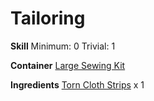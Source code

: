 <!-- TITLE: Bandages -->
<!-- SUBTITLE: Wrap your wounds -->

# Tailoring
**Skill**
Minimum: 0
Trivial: 1

**Container**
[Large Sewing Kit](large-sewing-kit)

**Ingredients**
[Torn Cloth Strips](torn-cloth-strips) x 1
